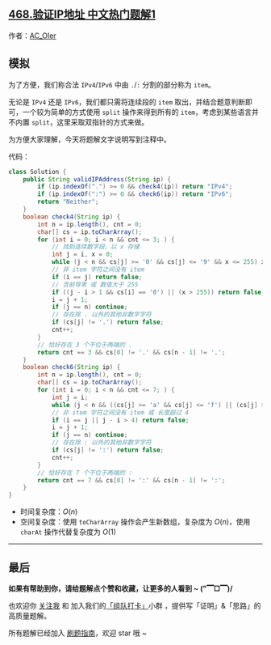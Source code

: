 ## [468.验证IP地址 中文热门题解1](https://leetcode.cn/problems/validate-ip-address/solutions/100000/by-ac_oier-s217)

作者：[AC_OIer](https://leetcode.cn/u/AC_OIer)
## 模拟

为了方便，我们称合法 `IPv4`/`IPv6` 中由 `.`/`:` 分割的部分称为 `item`。

无论是 `IPv4` 还是 `IPv6`，我们都只需将连续段的 `item` 取出，并结合题意判断即可，一个较为简单的方式使用 `split` 操作来得到所有的 `item`，考虑到某些语言并不内置 `split`，这里采取双指针的方式来做。

为方便大家理解，今天将题解文字说明写到注释中。

代码：
```Java []
class Solution {
    public String validIPAddress(String ip) {
        if (ip.indexOf(".") >= 0 && check4(ip)) return "IPv4";
        if (ip.indexOf(":") >= 0 && check6(ip)) return "IPv6";
        return "Neither";
    }
    boolean check4(String ip) {
        int n = ip.length(), cnt = 0;
        char[] cs = ip.toCharArray();
        for (int i = 0; i < n && cnt <= 3; ) {
            // 找到连续数字段，以 x 存储
            int j = i, x = 0;
            while (j < n && cs[j] >= '0' && cs[j] <= '9' && x <= 255) x = x * 10 + (cs[j++] - '0');
            // 非 item 字符之间没有 item
            if (i == j) return false;
            // 含前导零 或 数值大于 255
            if ((j - i > 1 && cs[i] == '0') || (x > 255)) return false;
            i = j + 1;
            if (j == n) continue;
            // 存在除 . 以外的其他非数字字符
            if (cs[j] != '.') return false;
            cnt++;
        }
        // 恰好存在 3 个不位于两端的 .
        return cnt == 3 && cs[0] != '.' && cs[n - 1] != '.';
    }
    boolean check6(String ip) {
        int n = ip.length(), cnt = 0;
        char[] cs = ip.toCharArray();
        for (int i = 0; i < n && cnt <= 7; ) {
            int j = i;
            while (j < n && ((cs[j] >= 'a' && cs[j] <= 'f') || (cs[j] >= 'A' && cs[j] <= 'F') || (cs[j] >= '0' && cs[j] <= '9'))) j++;
            // 非 item 字符之间没有 item 或 长度超过 4
            if (i == j || j - i > 4) return false;
            i = j + 1;
            if (j == n) continue;
            // 存在除 : 以外的其他非数字字符
            if (cs[j] != ':') return false;
            cnt++;
        }
        // 恰好存在 7 个不位于两端的 :
        return cnt == 7 && cs[0] != ':' && cs[n - 1] != ':';
    }
}
```
* 时间复杂度：$O(n)$
* 空间复杂度：使用 `toCharArray` 操作会产生新数组，复杂度为 $O(n)$，使用 `charAt` 操作代替复杂度为 $O(1)$

---

## 最后

**如果有帮助到你，请给题解点个赞和收藏，让更多的人看到 ~ ("▔□▔)/**

也欢迎你 [关注我](https://oscimg.oschina.net/oscnet/up-19688dc1af05cf8bdea43b2a863038ab9e5.png) 和 加入我们的[「组队打卡」](https://leetcode-cn.com/u/ac_oier/)小群 ，提供写「证明」&「思路」的高质量题解。

所有题解已经加入 [刷题指南](https://github.com/SharingSource/LogicStack-LeetCode/wiki)，欢迎 star 哦 ~